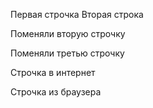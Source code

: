 Первая строчка
Вторая строка 

Поменяли вторую строчку

Поменяли третью строчку

Строчка в интернет

Строчка из браузера
